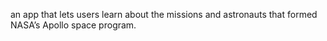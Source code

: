 an app that lets users learn about the missions and astronauts that formed NASA’s Apollo space program. 
